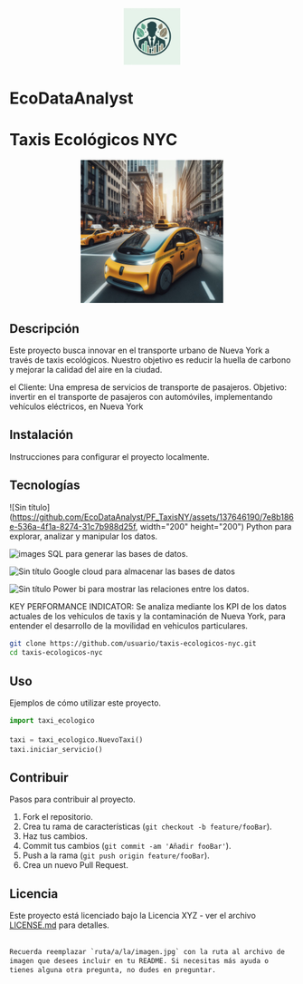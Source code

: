 <p align="center">
  <img src="Images/logo.jpg" alt="Logo" width="100" height="100">
</p>

# EcoDataAnalyst


# Taxis Ecológicos NYC

<center>
    <img src="Images/taxi.jpeg" alt="Descripción de la imagen" width="50%">
</center>

## Descripción
Este proyecto busca innovar en el transporte urbano de Nueva York a través de taxis ecológicos. Nuestro objetivo es reducir la huella de carbono y mejorar la calidad del aire en la ciudad.

el Cliente: Una empresa de servicios de transporte de pasajeros.
 Objetivo: invertir en el transporte de pasajeros con automóviles, implementando  vehículos eléctricos, en Nueva York

## Instalación
Instrucciones para configurar el proyecto localmente.

## Tecnologías
![Sin título](https://github.com/EcoDataAnalyst/PF_TaxisNY/assets/137646190/7e8b186e-536a-4f1a-8274-31c7b988d25f, width="200" height="200")
Python para explorar, analizar y manipular los datos.

![images](<img src= "https://github.com/EcoDataAnalyst/PF_TaxisNY/assets/137646190/31266ed3-dc37-47f6-a47d-0d282fc5d384" width="20" height="20"> )
SQL para generar las bases de datos.

![Sin título](https://github.com/EcoDataAnalyst/PF_TaxisNY/assets/137646190/2b471dc4-5b3d-40d3-bdcb-c532e39105da)
Google cloud para almacenar las bases de datos

![Sin título](https://github.com/EcoDataAnalyst/PF_TaxisNY/assets/137646190/e57db05e-b1d1-45bc-9f7b-2011159bd9a2)
Power bi para mostrar las relaciones entre los datos.

KEY PERFORMANCE INDICATOR:
Se analiza mediante los KPI de los datos actuales de los vehiculos de taxis y la contaminación de Nueva York, para entender el desarrollo de la movilidad en vehiculos particulares.



```bash
git clone https://github.com/usuario/taxis-ecologicos-nyc.git
cd taxis-ecologicos-nyc
```

## Uso
Ejemplos de cómo utilizar este proyecto.

```python
import taxi_ecologico

taxi = taxi_ecologico.NuevoTaxi()
taxi.iniciar_servicio()
```

## Contribuir
Pasos para contribuir al proyecto.

1. Fork el repositorio.
2. Crea tu rama de características (`git checkout -b feature/fooBar`).
3. Haz tus cambios.
4. Commit tus cambios (`git commit -am 'Añadir fooBar'`).
5. Push a la rama (`git push origin feature/fooBar`).
6. Crea un nuevo Pull Request.

## Licencia
Este proyecto está licenciado bajo la Licencia XYZ - ver el archivo [LICENSE.md](LICENSE.md) para detalles.
```

Recuerda reemplazar `ruta/a/la/imagen.jpg` con la ruta al archivo de imagen que desees incluir en tu README. Si necesitas más ayuda o tienes alguna otra pregunta, no dudes en preguntar.
